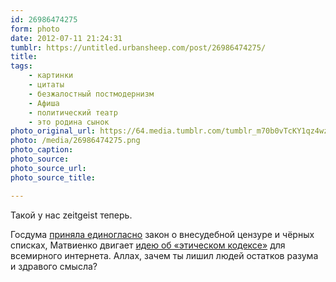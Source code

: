 ```yaml
---
id: 26986474275
form: photo
date: 2012-07-11 21:24:31
tumblr: https://untitled.urbansheep.com/post/26986474275/
title:
tags:
    - картинки
    - цитаты
    - безжалостный постмодернизм
    - Афиша
    - политический театр
    - это родина сынок
photo_original_url: https://64.media.tumblr.com/tumblr_m70b0vTcKY1qz4wzio1_500.png
photo: /media/26986474275.png
photo_caption: 
photo_source:
photo_source_url:
photo_source_title:

---
```


<p>Такой у нас zeitgeist теперь.</p>

<p>Госдума <a href="http://lenta.ru/news/2012/07/11/secondstep/">приняла единогласно</a> закон о внесудебной цензуре и чёрных списках, Матвиенко двигает <a href="http://lenta.ru/news/2012/07/11/godwhy/">идею об «этическом кодексе»</a> для всемирного интернета. Аллах, зачем ты лишил людей остатков разума и здравого смысла?</p>
